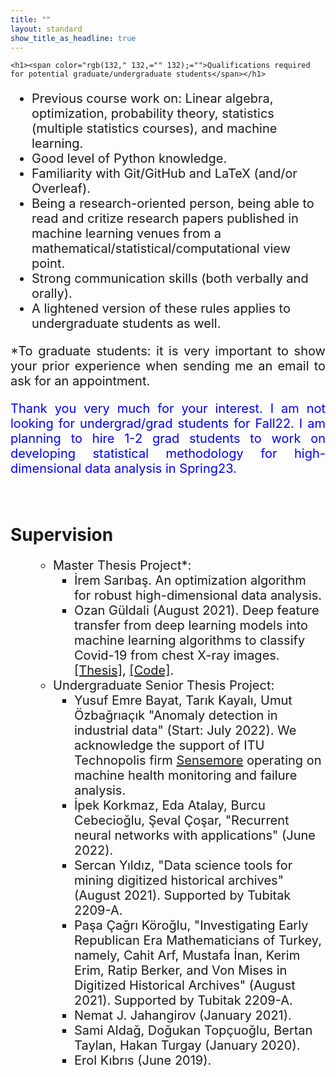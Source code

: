 ```yaml
---
title: ""
layout: standard
show_title_as_headline: true
---
```


    <h1><span color="rgb(132," 132,="" 132);="">Qualifications required for potential graduate/undergraduate students</span></h1>
<p style="font-size:20px;text-align: justify;"> 
<ul style="font-size:20px;">
<li> Previous course work on: Linear algebra, optimization, probability theory, statistics (multiple statistics courses), and machine learning. </li>  
<li> Good level of Python knowledge. </li>
<li> Familiarity with Git/GitHub and LaTeX (and/or Overleaf). </li>
<li> Being a research-oriented person, being able to read and critize research papers published in machine learning venues from a mathematical/statistical/computational view point. </li> 
<li> Strong communication skills (both verbally and orally). </li>
<li> A lightened version of these rules applies to undergraduate students as well. </li>   
</ul>
</p>
<p style="font-size:20px;text-align: justify;">*To graduate students: it is very important to show your prior experience when sending me an email to ask for an appointment. </p>
<p style="font-size:20px;color:blue;text-align: justify;"> Thank you very much for your interest. I am not looking for undergrad/grad students for Fall22. I am planning to hire 1-2 grad students to work on developing statistical methodology for high-dimensional data analysis in Spring23.</p><br>
<h1 color="rgb(132," 132,="" 132);="">Supervision</h1>
<ul style="font-size:20px;">
<ul style="font-size:20px;">
<li>Master Thesis Project*:
<ul>
<li> İrem Sarıbaş. An optimization algorithm for robust high-dimensional data analysis.</li>
<li>Ozan Güldali (August 2021). Deep feature transfer from deep learning
models into machine learning algorithms to classify Covid-19 from chest X-ray images.
<a href="https://tez.yok.gov.tr/UlusalTezMerkezi/TezGoster?key=v7BkNnnepTnbhn8rNR77LfMMnfBbCUVTxMavUxS_XQiweRuhiz6bn4W2oCxOvik_"> [Thesis]</a>, <a href="https://github.com/ozanguldali/modelsWithLASSO"> [Code]</a>.
</li>
</ul>
</li>
<li>Undergraduate Senior Thesis Project:
<ul>
<li> Yusuf Emre Bayat, Tarık Kayalı, Umut Özbağrıaçık "Anomaly detection in industrial data" (Start: July 2022). We acknowledge the support of ITU Technopolis firm <a href="https://sensemore.io/tr/">Sensemore</a> operating on machine health monitoring and failure analysis.
</li>   
<li> İpek Korkmaz, Eda Atalay, Burcu Cebecioğlu, Şeval Çoşar, "Recurrent neural networks with applications" (June 2022).
</li> 
<li> Sercan Yıldız, "Data science tools for mining digitized historical archives" (August 2021). Supported by Tubitak 2209-A.
</li> 
<li> Paşa Çağrı Köroğlu, "Investigating Early Republican Era Mathematicians of Turkey, namely, Cahit Arf, Mustafa İnan, Kerim Erim, Ratip Berker, and Von Mises in Digitized Historical Archives" (August 2021). Supported by Tubitak 2209-A.
</li> 
<li> Nemat J. Jahangirov  (January 2021).
</li> 
<li> Sami Aldağ, Doğukan Topçuoğlu, Bertan Taylan, Hakan Turgay (January 2020).
</li>  
<li> Erol Kıbrıs (June 2019).
</li>
</ul>
</ul>
<br>

